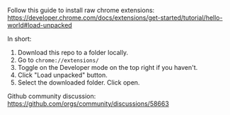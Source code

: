 Follow this guide to install raw chrome extensions:
https://developer.chrome.com/docs/extensions/get-started/tutorial/hello-world#load-unpacked

In short:
1. Download this repo to a folder locally.
2. Go to `chrome://extensions/`
3. Toggle on the Developer mode on the top right if you haven't.
4. Click "Load unpacked" button.
5. Select the downloaded folder. Click open.

Github community discussion: https://github.com/orgs/community/discussions/58663